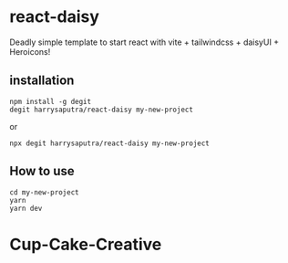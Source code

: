 # react-daisy

Deadly simple template to start react with vite + tailwindcss + daisyUI + Heroicons!

## installation

```
npm install -g degit
degit harrysaputra/react-daisy my-new-project
```

or

```
npx degit harrysaputra/react-daisy my-new-project
```

## How to use
```
cd my-new-project
yarn
yarn dev
```
# Cup-Cake-Creative
